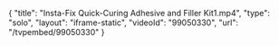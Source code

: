 {
    "title": "Insta-Fix Quick-Curing Adhesive and Filler Kit1.mp4",
    "type": "solo",
    "layout": "iframe-static",
    "videoId": "99050330",
    "url": "\/tvpembed\/99050330"
}